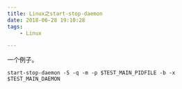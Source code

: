 ```yaml
---
title: Linux之start-stop-daemon
date: 2018-06-28 19:10:28
tags:
	- Linux

---
```




一个例子。

```
start-stop-daemon -S -q -m -p $TEST_MAIN_PIDFILE -b -x $TEST_MAIN_DAEMON
```

